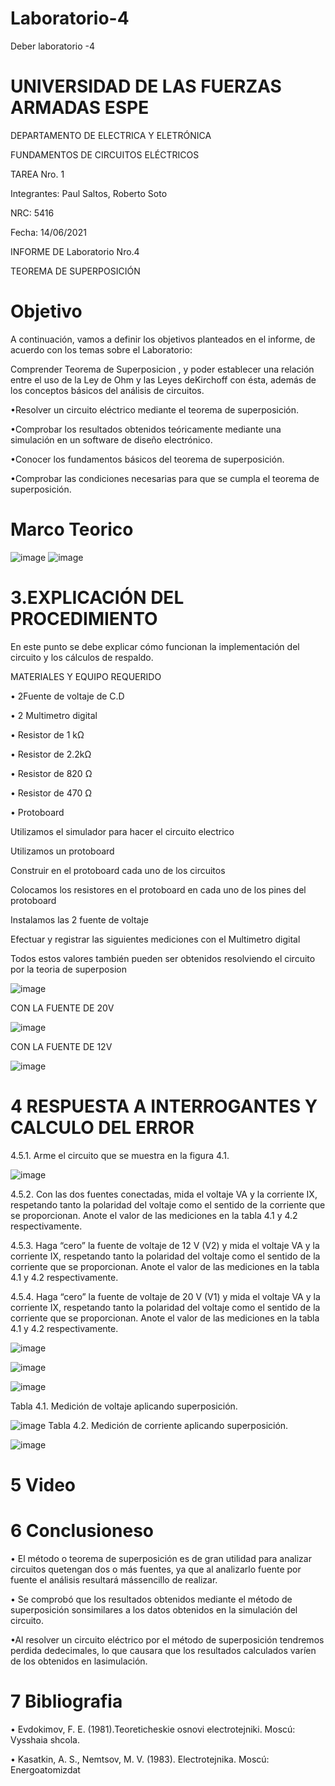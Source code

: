 # Laboratorio-4

Deber laboratorio -4

# UNIVERSIDAD DE LAS FUERZAS ARMADAS ESPE

DEPARTAMENTO DE ELECTRICA Y ELETRÓNICA 

FUNDAMENTOS DE CIRCUITOS ELÉCTRICOS 

TAREA Nro. 1 

Integrantes: Paul Saltos, Roberto Soto 

NRC: 5416

Fecha: 14/06/2021

INFORME DE Laboratorio  Nro.4

TEOREMA DE SUPERPOSICIÓN

# Objetivo 

A continuación, vamos a definir los objetivos planteados en el informe, de acuerdo con los temas sobre el Laboratorio:

Comprender  Teorema de Superposicion , y poder establecer una relación entre el uso de la Ley de Ohm y las Leyes deKirchoff   con   ésta,   además   de   los conceptos  básicos   del  análisis   de circuitos.

•Resolver un circuito eléctrico mediante el teorema de superposición.

•Comprobar   los   resultados   obtenidos   teóricamente   mediante   una   simulación   en   un software de diseño electrónico.

•Conocer los fundamentos básicos del teorema de superposición.

•Comprobar las condiciones necesarias para que se cumpla el teorema de superposición.

# Marco Teorico

![image](https://user-images.githubusercontent.com/85178869/125641225-57126a37-4335-4975-b37a-a727b15385b7.png)
![image](https://user-images.githubusercontent.com/85178869/125641319-f215f280-5c6f-4a8b-a1ee-7a0c2c92b853.png)

#  3.EXPLICACIÓN DEL PROCEDIMIENTO

En este punto se debe explicar cómo funcionan la implementación del circuito y los cálculos de respaldo.

MATERIALES Y EQUIPO REQUERIDO 

•  2Fuente de voltaje de C.D

•  2 Multimetro digital

• Resistor de 1 kΩ

• Resistor de 2.2kΩ

• Resistor de 820 Ω

• Resistor de 470 Ω

• Protoboard

Utilizamos el simulador para hacer el circuito electrico

Utilizamos un protoboard

Construir en el protoboard cada uno de los circuitos

Colocamos los resistores en el protoboard en cada uno de los pines del protoboard

Instalamos las 2  fuente de voltaje

Efectuar y registrar las siguientes mediciones con el Multimetro digital

Todos estos valores también pueden ser obtenidos resolviendo el circuito por la teoria de superposion 

![image](https://user-images.githubusercontent.com/85178869/125625922-ff654a81-f114-4b1e-9a07-7cd798168d34.png)

CON LA FUENTE DE 20V

![image](https://user-images.githubusercontent.com/85178869/125628914-21b0eb3c-aa2f-4378-8da5-1a05f4de6172.png)

CON LA FUENTE DE 12V


![image](https://user-images.githubusercontent.com/85178869/125628958-9dc957e5-4bfd-47c0-8d07-310566c52084.png)


# 4  RESPUESTA A INTERROGANTES Y CALCULO DEL ERROR

4.5.1. Arme el circuito que se muestra en la figura 4.1.

![image](https://user-images.githubusercontent.com/85178869/125630830-5a0a01c0-363d-4faa-98a6-c19887292a7b.png)


4.5.2. Con las dos fuentes conectadas, mida el voltaje VA y la corriente IX, respetando tanto la polaridad del voltaje como el sentido de la corriente que se proporcionan. Anote
el valor de las mediciones en la tabla 4.1 y 4.2 respectivamente.

4.5.3. Haga “cero” la fuente de voltaje de 12 V (V2) y mida el voltaje VA y la corriente IX, respetando tanto la polaridad del voltaje como el sentido de la corriente que se
proporcionan. Anote el valor de las mediciones en la tabla 4.1 y 4.2 respectivamente.

4.5.4. Haga “cero” la fuente de voltaje de 20 V (V1) y mida el voltaje VA y la corriente IX, respetando tanto la polaridad del voltaje como el sentido de la corriente que se
proporcionan. Anote el valor de las mediciones en la tabla 4.1 y 4.2 respectivamente.

![image](https://user-images.githubusercontent.com/85178869/125634904-22fdbc3e-3b38-461b-9bbf-2f336ad87f96.png)

![image](https://user-images.githubusercontent.com/85178869/125634955-bda541cb-9b94-4187-b723-32fd0e2c68fb.png)

![image](https://user-images.githubusercontent.com/85178869/125635056-0266ea8e-db50-44c0-9908-f4ce93d8313e.png)

Tabla 4.1. Medición de voltaje aplicando superposición.

![image](https://user-images.githubusercontent.com/85178869/125642848-ac26ca2f-5d3c-416c-b128-92ee7e66ff3c.png)
Tabla 4.2. Medición de corriente aplicando superposición.

![image](https://user-images.githubusercontent.com/85178869/125643414-b94c61b6-7f20-4b2f-b75a-259afdc59b4c.png)

# 5 Video

# 6 Conclusioneso

• El método o teorema de superposición es de gran utilidad para analizar circuitos quetengan dos o más fuentes, ya que al analizarlo fuente por fuente el análisis resultará mássencillo de realizar.

• Se comprobó que los resultados obtenidos mediante el método de superposición sonsimilares a los datos obtenidos en la simulación del circuito.

•Al resolver un circuito eléctrico por el método de superposición tendremos perdida dedecimales, lo que causara que los resultados calculados varíen de los obtenidos en lasimulación.

# 7 Bibliografia

• Evdokimov, F. E. (1981).Teoreticheskie osnovi electrotejniki. Moscú: Vysshaia shcola.

• Kasatkin, A. S., Nemtsov, M. V. (1983). Electrotejnika. Moscú: Energoatomizdat
